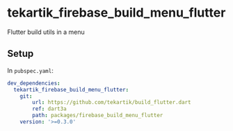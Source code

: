 # tekartik_firebase_build_menu_flutter

Flutter build utils in a menu

## Setup

In `pubspec.yaml`:

```yaml
dev_dependencies:
  tekartik_firebase_build_menu_flutter:
    git: 
        url: https://github.com/tekartik/build_flutter.dart
        ref: dart3a
        path: packages/firebase_build_menu_flutter
    version: '>=0.3.0'
```

